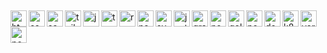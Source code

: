 ##
<div style="display:flex, gap:2px">
  <img align="left" alt="html5" width="26px" src="https://cdn.jsdelivr.net/gh/devicons/devicon@latest/icons/html5/html5-original.svg" />
  <img align="left" alt="css" width="26px" src="https://cdn.jsdelivr.net/gh/devicons/devicon@latest/icons/css3/css3-original.svg" />
  <img align="left" alt="sass" width="26px" src="https://cdn.jsdelivr.net/gh/devicons/devicon@latest/icons/sass/sass-original.svg" />
  <img align="left" alt="tailwind" width="26px" src="https://cdn.jsdelivr.net/gh/devicons/devicon@latest/icons/tailwindcss/tailwindcss-original.svg" />
  <img align="left" alt="javascrip" width="26px" src="https://cdn.jsdelivr.net/gh/devicons/devicon@latest/icons/javascript/javascript-original.svg" />
  <img align="left" alt="typescript" width="26px" src="https://cdn.jsdelivr.net/gh/devicons/devicon@latest/icons/typescript/typescript-original.svg" />
  <img align="left" alt="react" width="26px" src="https://cdn.jsdelivr.net/gh/devicons/devicon@latest/icons/react/react-original.svg" />
  <img align="left" alt="nextjs" width="26px" src="https://cdn.jsdelivr.net/gh/devicons/devicon@latest/icons/nextjs/nextjs-original.svg" />
  <img align="left" alt="svelte" width="26px" src="https://cdn.jsdelivr.net/gh/devicons/devicon@latest/icons/svelte/svelte-original.svg" />
    <img align="left" alt="jest" width="26px" src="https://cdn.jsdelivr.net/gh/devicons/devicon@latest/icons/jest/jest-plain.svg" />
  <img align="left" alt="graphql" width="26px" src="https://cdn.jsdelivr.net/gh/devicons/devicon@latest/icons/graphql/graphql-plain.svg" />
  <img align="left" alt="nodejs" width="26px" src="https://cdn.jsdelivr.net/gh/devicons/devicon@latest/icons/nodejs/nodejs-original.svg" />
  <img align="left" alt="golang" width="26px" src="https://cdn.jsdelivr.net/gh/devicons/devicon@latest/icons/go/go-original.svg" />
  <img align="left" alt="postgresql" width="26px" src="https://cdn.jsdelivr.net/gh/devicons/devicon@latest/icons/postgresql/postgresql-original.svg" />
  <img align="left" alt="docker" width="26px" src="https://cdn.jsdelivr.net/gh/devicons/devicon@latest/icons/docker/docker-original.svg" />
  <img align="left" alt="k8s" width="26px" src="https://cdn.jsdelivr.net/gh/devicons/devicon@latest/icons/kubernetes/kubernetes-original.svg" />
  <img align="left" alt="vercel" width="26px" src="https://cdn.jsdelivr.net/gh/devicons/devicon@latest/icons/vercel/vercel-original.svg" />
<!--   <img align="left" alt="aws" width="26px" src="https://cdn.jsdelivr.net/gh/devicons/devicon@latest/icons/amazonwebservices/amazonwebservices-original-wordmark.svg" /> -->
  <img align="left" alt="postman" width="26px" src="https://cdn.jsdelivr.net/gh/devicons/devicon@latest/icons/postman/postman-original.svg" />
</div>


